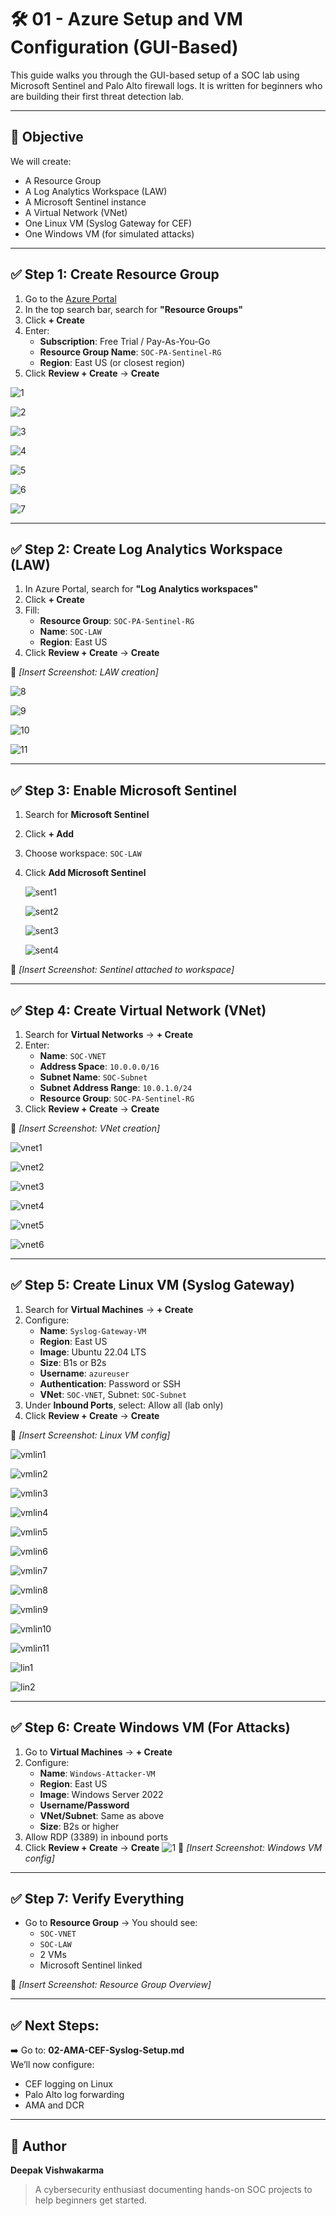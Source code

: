 # 🛠️ 01 - Azure Setup and VM Configuration (GUI-Based)

This guide walks you through the GUI-based setup of a SOC lab using Microsoft Sentinel and Palo Alto firewall logs. It is written for beginners who are building their first threat detection lab.

---

## 🎯 Objective

We will create:
- A Resource Group
- A Log Analytics Workspace (LAW)
- A Microsoft Sentinel instance
- A Virtual Network (VNet)
- One Linux VM (Syslog Gateway for CEF)
- One Windows VM (for simulated attacks)

---

## ✅ Step 1: Create Resource Group

1. Go to the [Azure Portal](https://portal.azure.com)
2. In the top search bar, search for **"Resource Groups"**
3. Click **+ Create**
4. Enter:
   - **Subscription**: Free Trial / Pay-As-You-Go
   - **Resource Group Name**: `SOC-PA-Sentinel-RG`
   - **Region**: East US (or closest region)
5. Click **Review + Create** → **Create**

![1](https://github.com/Deevish895/SOC-lab-in-Microsoft-Sentinel-on-free-tier/blob/main/Setup-Steps/setup-images/01.Create%20Resource%20Group/1.png)

![2](https://github.com/Deevish895/SOC-lab-in-Microsoft-Sentinel-on-free-tier/blob/main/Setup-Steps/setup-images/01.Create%20Resource%20Group/2.png)

![3](https://github.com/Deevish895/SOC-lab-in-Microsoft-Sentinel-on-free-tier/blob/main/Setup-Steps/setup-images/01.Create%20Resource%20Group/3.png)

![4](https://github.com/Deevish895/SOC-lab-in-Microsoft-Sentinel-on-free-tier/blob/main/Setup-Steps/setup-images/01.Create%20Resource%20Group/4.png)

![5](https://github.com/Deevish895/SOC-lab-in-Microsoft-Sentinel-on-free-tier/blob/main/Setup-Steps/setup-images/01.Create%20Resource%20Group/5.png)

![6](https://github.com/Deevish895/SOC-lab-in-Microsoft-Sentinel-on-free-tier/blob/main/Setup-Steps/setup-images/01.Create%20Resource%20Group/6.png)

![7](https://github.com/Deevish895/SOC-lab-in-Microsoft-Sentinel-on-free-tier/blob/main/Setup-Steps/setup-images/01.Create%20Resource%20Group/7.png)







---

## ✅ Step 2: Create Log Analytics Workspace (LAW)

1. In Azure Portal, search for **"Log Analytics workspaces"**
2. Click **+ Create**
3. Fill:
   - **Resource Group**: `SOC-PA-Sentinel-RG`
   - **Name**: `SOC-LAW`
   - **Region**: East US
4. Click **Review + Create** → **Create**

📸 *[Insert Screenshot: LAW creation]*

![8](https://github.com/user-attachments/assets/b460a892-c76e-4eeb-9ba7-9b5ca5d57acc)

![9](https://github.com/user-attachments/assets/dacec575-f696-492f-937a-42371784feda)

![10](https://github.com/user-attachments/assets/480ae47b-298e-41b8-8fa7-ecff5d133590)

![11](https://github.com/user-attachments/assets/233ff656-837a-4a8d-b7ad-f426acbac682)

---

## ✅ Step 3: Enable Microsoft Sentinel

1. Search for **Microsoft Sentinel**
2. Click **+ Add**
3. Choose workspace: `SOC-LAW`
4. Click **Add Microsoft Sentinel**

   ![sent1](https://github.com/user-attachments/assets/f7c2d421-b6d3-45b1-8b64-5bf6c4bb008a)

   ![sent2](https://github.com/user-attachments/assets/c76609c0-6c0c-481f-8b93-1740258cb9bc)

   ![sent3](https://github.com/user-attachments/assets/92e76410-526f-4ce2-afc3-f9efebe97b7c)

   ![sent4](https://github.com/user-attachments/assets/b9ced8aa-5658-4c46-9f9b-a5911b2c39c4)

   

📸 *[Insert Screenshot: Sentinel attached to workspace]*

---

## ✅ Step 4: Create Virtual Network (VNet)

1. Search for **Virtual Networks** → **+ Create**
2. Enter:
   - **Name**: `SOC-VNET`
   - **Address Space**: `10.0.0.0/16`
   - **Subnet Name**: `SOC-Subnet`
   - **Subnet Address Range**: `10.0.1.0/24`
   - **Resource Group**: `SOC-PA-Sentinel-RG`
3. Click **Review + Create** → **Create**

📸 *[Insert Screenshot: VNet creation]*

![vnet1](https://github.com/user-attachments/assets/ca7f2894-06c2-4a49-a4f2-f4697dab7521)

![vnet2](https://github.com/user-attachments/assets/3a8eda16-6714-4c8a-835a-44677e261443)

![vnet3](https://github.com/user-attachments/assets/2c956ed0-32ed-44bf-928d-1610924fd83d)

![vnet4](https://github.com/user-attachments/assets/1620a830-8a49-4900-83ed-3f4a827cbff5)

![vnet5](https://github.com/user-attachments/assets/a39dcf42-1c8e-4491-8a2e-464112705ef7)

![vnet6](https://github.com/user-attachments/assets/95ff2fc7-8c72-4885-b98d-ff62bc6ac0d8)


---

## ✅ Step 5: Create Linux VM (Syslog Gateway)

1. Search for **Virtual Machines** → **+ Create**
2. Configure:
   - **Name**: `Syslog-Gateway-VM`
   - **Region**: East US
   - **Image**: Ubuntu 22.04 LTS
   - **Size**: B1s or B2s
   - **Username**: `azureuser`
   - **Authentication**: Password or SSH
   - **VNet**: `SOC-VNET`, Subnet: `SOC-Subnet`
3. Under **Inbound Ports**, select: Allow all (lab only)
4. Click **Review + Create** → **Create**

📸 *[Insert Screenshot: Linux VM config]*

![vmlin1](https://github.com/user-attachments/assets/1f551cbd-22e0-4079-889c-e5ce388f219d)

![vmlin2](https://github.com/user-attachments/assets/269376d0-7bed-4386-b961-cfe24ad90109)

![vmlin3](https://github.com/user-attachments/assets/029b07ca-1dc4-4ddf-9c01-d4b165b24593)

![vmlin4](https://github.com/user-attachments/assets/de556a1c-4df5-4d8e-aa33-ec78745e8bda)

![vmlin5](https://github.com/user-attachments/assets/89835d93-a3f2-48f4-928d-35dda18fde24)

![vmlin6](https://github.com/user-attachments/assets/04a145bb-6182-4070-898d-fa19b0289593)

![vmlin7](https://github.com/user-attachments/assets/acef1c19-e3a2-4a78-b1c6-99fd4e571f97)

![vmlin8](https://github.com/user-attachments/assets/d07b7f8b-98cd-4b72-aeb4-c354dcc7b741)

![vmlin9](https://github.com/user-attachments/assets/97d6ba9a-9e23-4aaa-a8db-ec40705474e2)

![vmlin10](https://github.com/user-attachments/assets/f327e44a-fbfa-4158-96b0-76d6a97b23cd)

![vmlin11](https://github.com/user-attachments/assets/db0089a4-323e-4f02-a94f-eef43cbd1c36)

![lin1](https://github.com/user-attachments/assets/ad6a405a-32dd-4c73-be75-b9e0d858eaec)

![lin2](https://github.com/user-attachments/assets/d2f28691-d211-454a-a266-a29f568e7f0a)



---

## ✅ Step 6: Create Windows VM (For Attacks)

1. Go to **Virtual Machines** → **+ Create**
2. Configure:
   - **Name**: `Windows-Attacker-VM`
   - **Region**: East US
   - **Image**: Windows Server 2022
   - **Username/Password**
   - **VNet/Subnet**: Same as above
   - **Size**: B2s or higher
3. Allow RDP (3389) in inbound ports
4. Click **Review + Create** → **Create**
![1](https://github.com/Deevish895/SOC-lab-in-Microsoft-Sentinel-on-free-tier/blob/main/Setup-Steps/setup-images/05.Configure%20Windows%20VM/vm1.png)
📸 *[Insert Screenshot: Windows VM config]*

---

## ✅ Step 7: Verify Everything

- Go to **Resource Group** → You should see:
   - `SOC-VNET`
   - `SOC-LAW`
   - 2 VMs
   - Microsoft Sentinel linked

📸 *[Insert Screenshot: Resource Group Overview]*

---

## ✅ Next Steps:

➡️ Go to: **02-AMA-CEF-Syslog-Setup.md**  
We’ll now configure:
- CEF logging on Linux
- Palo Alto log forwarding
- AMA and DCR

---

## 🙌 Author

**Deepak Vishwakarma**  
> A cybersecurity enthusiast documenting hands-on SOC projects to help beginners get started.

